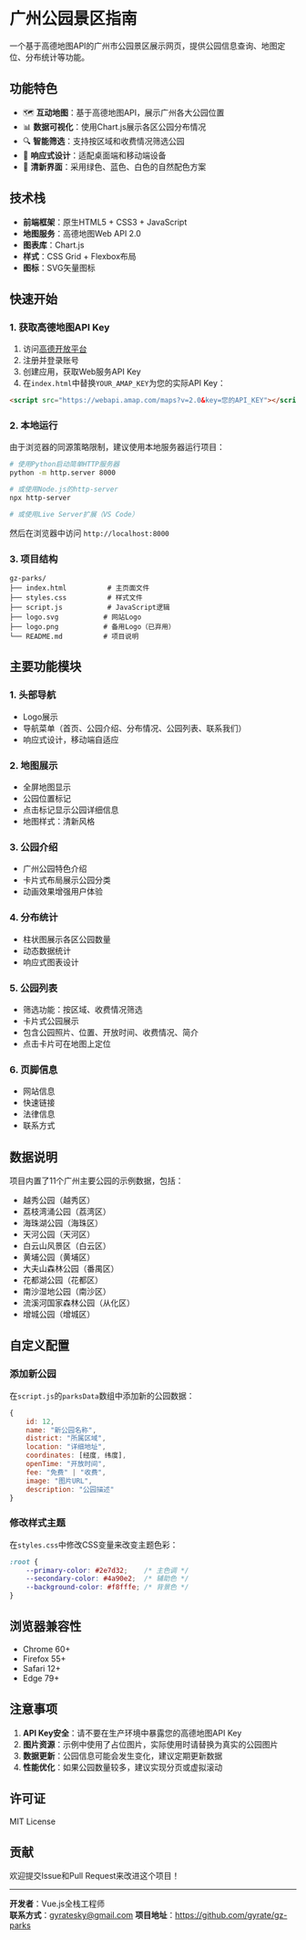 # 广州公园景区指南

一个基于高德地图API的广州市公园景区展示网页，提供公园信息查询、地图定位、分布统计等功能。

## 功能特色

- 🗺️ **互动地图**：基于高德地图API，展示广州各大公园位置
- 📊 **数据可视化**：使用Chart.js展示各区公园分布情况
- 🔍 **智能筛选**：支持按区域和收费情况筛选公园
- 📱 **响应式设计**：适配桌面端和移动端设备
- 🎨 **清新界面**：采用绿色、蓝色、白色的自然配色方案

## 技术栈

- **前端框架**：原生HTML5 + CSS3 + JavaScript
- **地图服务**：高德地图Web API 2.0
- **图表库**：Chart.js
- **样式**：CSS Grid + Flexbox布局
- **图标**：SVG矢量图标

## 快速开始

### 1. 获取高德地图API Key

1. 访问[高德开放平台](https://lbs.amap.com/)
2. 注册并登录账号
3. 创建应用，获取Web服务API Key
4. 在`index.html`中替换`YOUR_AMAP_KEY`为您的实际API Key：

```html
<script src="https://webapi.amap.com/maps?v=2.0&key=您的API_KEY"></script>
```

### 2. 本地运行

由于浏览器的同源策略限制，建议使用本地服务器运行项目：

```bash
# 使用Python启动简单HTTP服务器
python -m http.server 8000

# 或使用Node.js的http-server
npx http-server

# 或使用Live Server扩展（VS Code）
```

然后在浏览器中访问 `http://localhost:8000`

### 3. 项目结构

```
gz-parks/
├── index.html          # 主页面文件
├── styles.css          # 样式文件
├── script.js           # JavaScript逻辑
├── logo.svg           # 网站Logo
├── logo.png           # 备用Logo（已弃用）
└── README.md          # 项目说明
```

## 主要功能模块

### 1. 头部导航
- Logo展示
- 导航菜单（首页、公园介绍、分布情况、公园列表、联系我们）
- 响应式设计，移动端自适应

### 2. 地图展示
- 全屏地图显示
- 公园位置标记
- 点击标记显示公园详细信息
- 地图样式：清新风格

### 3. 公园介绍
- 广州公园特色介绍
- 卡片式布局展示公园分类
- 动画效果增强用户体验

### 4. 分布统计
- 柱状图展示各区公园数量
- 动态数据统计
- 响应式图表设计

### 5. 公园列表
- 筛选功能：按区域、收费情况筛选
- 卡片式公园展示
- 包含公园照片、位置、开放时间、收费情况、简介
- 点击卡片可在地图上定位

### 6. 页脚信息
- 网站信息
- 快速链接
- 法律信息
- 联系方式

## 数据说明

项目内置了11个广州主要公园的示例数据，包括：

- 越秀公园（越秀区）
- 荔枝湾涌公园（荔湾区）
- 海珠湖公园（海珠区）
- 天河公园（天河区）
- 白云山风景区（白云区）
- 黄埔公园（黄埔区）
- 大夫山森林公园（番禺区）
- 花都湖公园（花都区）
- 南沙湿地公园（南沙区）
- 流溪河国家森林公园（从化区）
- 增城公园（增城区）

## 自定义配置

### 添加新公园

在`script.js`的`parksData`数组中添加新的公园数据：

```javascript
{
    id: 12,
    name: "新公园名称",
    district: "所属区域",
    location: "详细地址",
    coordinates: [经度, 纬度],
    openTime: "开放时间",
    fee: "免费" | "收费",
    image: "图片URL",
    description: "公园描述"
}
```

### 修改样式主题

在`styles.css`中修改CSS变量来改变主题色彩：

```css
:root {
    --primary-color: #2e7d32;    /* 主色调 */
    --secondary-color: #4a90e2;  /* 辅助色 */
    --background-color: #f8fffe; /* 背景色 */
}
```

## 浏览器兼容性

- Chrome 60+
- Firefox 55+
- Safari 12+
- Edge 79+

## 注意事项

1. **API Key安全**：请不要在生产环境中暴露您的高德地图API Key
2. **图片资源**：示例中使用了占位图片，实际使用时请替换为真实的公园图片
3. **数据更新**：公园信息可能会发生变化，建议定期更新数据
4. **性能优化**：如果公园数量较多，建议实现分页或虚拟滚动

## 许可证

MIT License

## 贡献

欢迎提交Issue和Pull Request来改进这个项目！

---

**开发者**：Vue.js全栈工程师  
**联系方式**：gyratesky@gmail.com
**项目地址**：https://github.com/gyrate/gz-parks